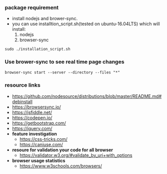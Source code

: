 ### package requirement
- install nodejs and brower-sync.
- you can use installtion_script.sh(tested on ubuntu-16.04LTS) which will install:
    1. nodejs
    2. browser-sync

```
sudo ./installation_script.sh
```
### Use brower-sync to see real time page changes
```markdown
browser-sync start --server --directory --files "*"
```

### resource links
- https://github.com/nodesource/distributions/blob/master/README.md#debinstall
- https://browsersync.io/
- https://jsfiddle.net/
- https://codepen.io/
- https://getbootstrap.com/
- https://jquery.com/
- **feature investigation**
    - https://css-tricks.com/
    - https://caniuse.com/
- **resoure for validation your code for all browser**
    - https://validator.w3.org/#validate_by_uri+with_options
- **browser usage statistics**
    - https://www.w3schools.com/browsers/